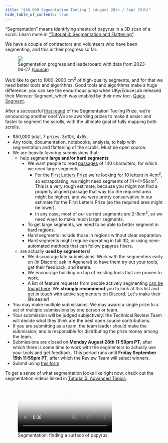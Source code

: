 ```yaml
---
title: "$50,000 Segmentation Tooling 2 (August 28th / Sept 15th)"
hide_table_of_contents: true
---
```


<head>
  <html data-theme="dark" />

  <meta
    name="description"
    content="A $1,000,000+ machine learning and computer vision competition"
  />

  <meta property="og:type" content="website" />
  <meta property="og:url" content="https://scrollprize.org" />
  <meta property="og:title" content="Vesuvius Challenge" />
  <meta
    property="og:description"
    content="A $1,000,000+ machine learning and computer vision competition"
  />
  <meta
    property="og:image"
    content="https://scrollprize.org/img/social/opengraph.jpg"
  />

  <meta property="twitter:card" content="summary_large_image" />
  <meta property="twitter:url" content="https://scrollprize.org" />
  <meta property="twitter:title" content="Vesuvius Challenge" />
  <meta
    property="twitter:description"
    content="A $1,000,000+ machine learning and computer vision competition"
  />
  <meta
    property="twitter:image"
    content="https://scrollprize.org/img/social/opengraph.jpg"
  />
</head>

“Segmentation” means identifying sheets of papyrus in a 3D scan of a scroll. Learn more in [“Tutorial 3: Segmentation and Flattening”](tutorial3).

We have a couple of contractors and volunteers who have been segmenting, and this is their progress so far.

<figure>
  <img src="/img/segmentation/leaderboard-2023-06-27.png" className="w-[100%] max-w-[700px]"/>
  <figcaption className="mt-0">Segmentation progress and leaderboard with data from 2023-06-27 <a href="https://docs.google.com/spreadsheets/d/1If_qi9H2zRmcW0rPo8Q0waP9suAuG2tmY7o2vs_VSZs/edit?usp=sharing">(source)</a></figcaption>
</figure>

We’d like to get to 1000-2000 cm<sup>2</sup> of high-quality segments, and for that we need better tools and algorithms. Good tools and algorithms make a huge difference: you can see the enourmous jump when UKy/EduceLab released their Monster Segment, which was enabled by their new tool, [Quick Segment](https://github.com/educelab/quick-segment).

After a successful [first round](https://scrollprize.substack.com/p/segmentation-tooling-winners-new) of the Segmentation Tooling Prize, we’re announcing another one! We are awarding prizes to make it easier and faster to segment the scrolls, with the ultimate goal of fully mapping both scrolls.

* $50,000 total, 7 prizes. 3x10k, 4x5k.
* Any tools, documentation, notebooks, analysis, to help with segmentation and flattening of the scrolls. Must be open source.
* We are heavily favoring submissions that:
  * help segment **large and/or hard segments**
    * We want people to read [passages](/grand_prize) of 140 characters, for which we need large segments.
      * For the [First Letters Prize](/first_letters) we're looking for 10 letters in 4cm<sup>2</sup>, so extrapolating, we might need segments of 14\*4=56cm<sup>2</sup>. This is a very rough estimate, because you might not find a properly aligned passage that way (so the required area might be higher), and we were pretty conservative in our estimate for the First Letters Prize (so the required area might be lower).
      * In any case, most of our current segments are 2-8cm<sup>2</sup>, so we need ways to make much larger segments.
    * To get large segments, we need to be able to better segment in hard regions.
    * Hard segments include those in regions without clear separation.
    * Hard segments might require operating in full 3D, or using semi-automated methods that can follow papyrus fibers.
  * are actually **used by segmenters**!
    * We discourage late submissions! Work with the segmenters early on (in Discord; ask in #general) to have them try out your tools, get their feedback, and iterate.
    * We encourage building on top of existing tools that are proven to work.
    * A list of feature requests from people actively segmenting [can be found here](https://docs.google.com/document/d/1r3FDJIUP1Kx3EamxFwPVX9O_-lGMoWQsbHbOrcoTSvk/edit?usp=sharing). We **strongly recommend** you to look at this list and get in touch with active segmenters on Discord. Let's make their life easier!
* You may make multiple submissions. We may award a single prize to a set of multiple submissions by one person or team.
* Your submission will be judged subjectively: the Technical Review Team will decide what they think are the best open source contributions.
* If you are submitting as a team, the team leader should make the submission, and is responsible for distributing the prize money among the team.
* Submissions are closed on **Monday August 28th 11:59pm PT**, after which there is some time to work with the segmenters to actually use your tools and get feedback. This period runs until **Friday September 15th 11:59pm PT**, after which the Review Team will select winners.
* Submit using [this form](https://forms.gle/miJiAwD6pcP2PnGEA).

To get a sense of what segmentation looks like right now, check out the segmentation videos linked in [Tutorial 5: Advanced Topics](tutorial5).

<figure>
  <video autoPlay playsInline loop muted className="w-[100%] rounded-xl" poster="/img/tutorials/segmentation2.jpg">
    <source src="/img/tutorials/segmentation2.webm" type="video/webm"/>
    <source src="/img/tutorials/segmentation2.mp4" type="video/mp4"/>
  </video>
  <figcaption className="mt-0">Segmentation: finding a surface of papyrus.</figcaption>
</figure>
